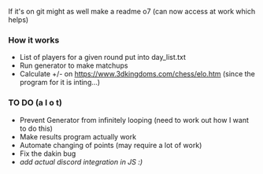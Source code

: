 If it's on git might as well make a readme o7 (can now access at work which helps)

### How it works
- List of players for a given round put into day_list.txt
- Run generator to make matchups
- Calculate +/- on https://www.3dkingdoms.com/chess/elo.htm (since the program for it is inting...)

### TO DO (a l o t)
- Prevent Generator from infinitely looping (need to work out how I want to do this)
- Make results program actually work
- Automate changing of points (may require a lot of work)
- Fix the dakin bug
- *add actual discord integration in JS :)*